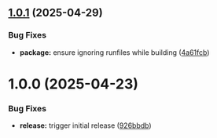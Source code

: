 ## [1.0.1](https://github.com/shoc-dev/cli/compare/v1.0.0...v1.0.1) (2025-04-29)


### Bug Fixes

* **package:** ensure ignoring runfiles while building ([4a61fcb](https://github.com/shoc-dev/cli/commit/4a61fcbdfb94b7dcc23ac77fd871e340c862ebe4))

# 1.0.0 (2025-04-23)


### Bug Fixes

* **release:** trigger initial release ([926bbdb](https://github.com/shoc-dev/cli/commit/926bbdbab389b29f7689f42e9f1d1df5f7773f9e))
